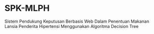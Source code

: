 # SPK-MLPH
Sistem Pendukung Keputusan Berbasis Web Dalam Penentuan Makanan Lansia Penderita Hipertensi Menggunakan Algoritma Decision Tree
